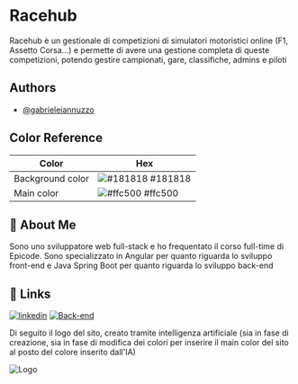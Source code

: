 
# Racehub

Racehub è un gestionale di competizioni di simulatori motoristici online (F1, Assetto Corsa...) e permette di avere una gestione completa di queste competizioni, potendo gestire campionati, gare, classifiche, admins e piloti


## Authors

- [@gabrieleiannuzzo](https://github.com/gabrieleiannuzzo)

## Color Reference

| Color             | Hex                                                                |
| ----------------- | ------------------------------------------------------------------ |
| Background color | ![#181818](https://via.placeholder.com/10/181818?text=+) #181818 |
| Main color | ![#ffc500](https://via.placeholder.com/10/ffc500?text=+) #ffc500 |


## 🚀 About Me
Sono uno sviluppatore web full-stack e ho frequentato il corso full-time di Epicode. Sono specializzato in Angular per quanto riguarda lo sviluppo front-end e Java Spring Boot per quanto riguarda lo sviluppo back-end


## 🔗 Links
[![linkedin](https://img.shields.io/badge/linkedin-0A66C2?style=for-the-badge&logo=linkedin&logoColor=white)](www.linkedin.com/in/gabriele-iannuzzo-web-developer)
[![Back-end](https://img.shields.io/badge/repository_backend-1DA1F2?style=for-the-badge&logo=github&logoColor=white)](https://github.com/gabrieleiannuzzo/capstone-project-back-end)

Di seguito il logo del sito, creato tramite intelligenza artificiale (sia in fase di creazione, sia in fase di modifica dei colori per inserire il main color del sito al posto del colore inserito dall'IA)

![Logo](https://res.cloudinary.com/dtftjcyxr/image/upload/v1712562267/logo_tr5piq.png)
